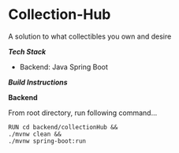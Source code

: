 # Collection-Hub
A solution to what collectibles you own and desire

***Tech Stack***

 - Backend: Java Spring Boot

 

***Build Instructions***

**Backend**

From root directory, run following command...
```
RUN cd backend/collectionHub &&
./mvnw clean &&
./mvnw spring-boot:run
```